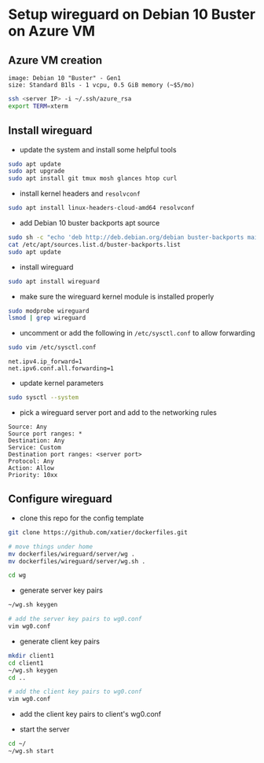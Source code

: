 # Setup wireguard on Debian 10 Buster on Azure VM

## Azure VM creation

```text
image: Debian 10 "Buster" - Gen1
size: Standard B1ls - 1 vcpu, 0.5 GiB memory (~$5/mo)
```

```bash
ssh <server IP> -i ~/.ssh/azure_rsa
export TERM=xterm
```

## Install wireguard

- update the system and install some helpful tools

```bash
sudo apt update
sudo apt upgrade
sudo apt install git tmux mosh glances htop curl
```

- install kernel headers and `resolvconf`

```bash
sudo apt install linux-headers-cloud-amd64 resolvconf
```

- add Debian 10 buster backports apt source

```bash
sudo sh -c "echo 'deb http://deb.debian.org/debian buster-backports main contrib non-free' > /etc/apt/sources.list.d/buster-backports.list"
cat /etc/apt/sources.list.d/buster-backports.list
sudo apt update
```

- install wireguard

```bash
sudo apt install wireguard
```

- make sure the wireguard kernel module is installed properly

```bash
sudo modprobe wireguard
lsmod | grep wireguard
```

- uncomment or add the following in `/etc/sysctl.conf` to allow forwarding

```bash
sudo vim /etc/sysctl.conf
```

```text
net.ipv4.ip_forward=1
net.ipv6.conf.all.forwarding=1
```

- update kernel parameters

```bash
sudo sysctl --system
```

- pick a wireguard server port and add to the networking rules

```text
Source: Any
Source port ranges: *
Destination: Any
Service: Custom
Destination port ranges: <server port>
Protocol: Any
Action: Allow
Priority: 10xx
```

## Configure wireguard

- clone this repo for the config template

```bash
git clone https://github.com/xatier/dockerfiles.git

# move things under home
mv dockerfiles/wireguard/server/wg .
mv dockerfiles/wireguard/server/wg.sh .

cd wg
```

- generate server key pairs

```bash
~/wg.sh keygen

# add the server key pairs to wg0.conf
vim wg0.conf
```

- generate client key pairs

```bash
mkdir client1
cd client1
~/wg.sh keygen
cd ..

# add the client key pairs to wg0.conf
vim wg0.conf
```

- add the client key pairs to client's wg0.conf

- start the server

```bash
cd ~/
~/wg.sh start
```
